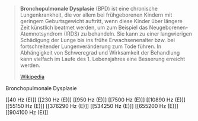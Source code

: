 > **Bronchopulmonale Dysplasie** (BPD) ist eine chronische Lungenkrankheit, die vor allem bei frühgeborenen Kindern mit geringem Geburtsgewicht auftritt, wenn diese Kinder über längere Zeit künstlich beatmet werden, um zum Beispiel das Neugeborenen-Atemnotsyndrom (IRDS) zu behandeln. Sie kann zu einer langwierigen Schädigung der Lunge bis ins frühe Erwachsenenalter bzw. bei fortschreitender Lungenveränderung zum Tode führen. In Abhängigkeit von Schweregrad und Wirksamkeit der Behandlung kann vielfach im Laufe des 1. Lebensjahres eine Besserung erreicht werden.
>
> [Wikipedia](https://de.wikipedia.org/wiki/Bronchopulmonale%20Dysplasie)

Bronchopulmonale Dysplasie

[[40 Hz (E)]]
[[230 Hz (E)]]
[[950 Hz (E)]]
[[7500 Hz (E)]]
[[10890 Hz (E)]]
[[55150 Hz (E)]]
[[376290 Hz (E)]]
[[534250 Hz (E)]]
[[655200 Hz (E)]]
[[904100 Hz (E)]]